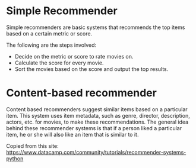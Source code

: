 # Simple Recommender

Simple recommenders are basic systems that recommends the top items based on a certain metric or score.

The following are the steps involved:

* Decide on the metric or score to rate movies on.
* Calculate the score for every movie.
* Sort the movies based on the score and output the top results.

# Content-based recommender

Content based recommenders suggest similar items based on a particular item. This system uses item metadata, such as genre, director, description, actors, etc. for movies, to make these recommendations. The general idea behind these recommender systems is that if a person liked a particular item, he or she will also like an item that is similar to it.


Copied from this site: https://www.datacamp.com/community/tutorials/recommender-systems-python

